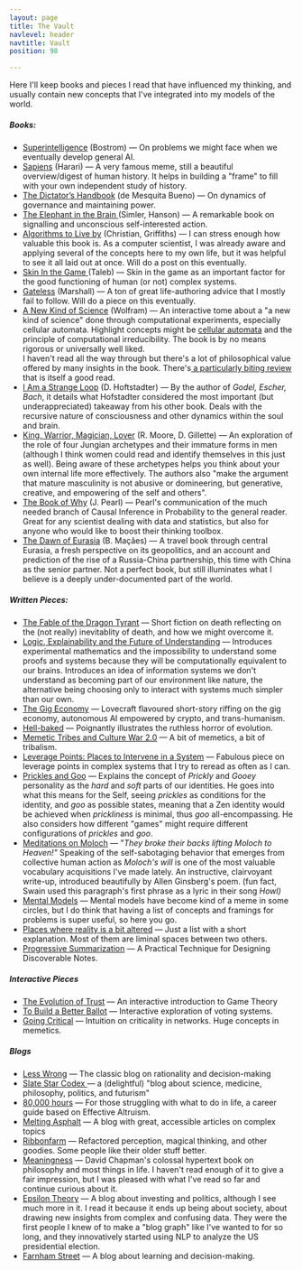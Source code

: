 ```yaml
---
layout: page
title: The Vault
navlevel: header
navtitle: Vault
position: 98

---
```

Here I'll keep books and pieces I read that have influenced my thinking, and usually contain new concepts that I've integrated into my models of the world.

##### Books:

* [Superintelligence](https://www.amazon.com/Superintelligence-Dangers-Strategies-Nick-Bostrom/dp/1501227742) (Bostrom)  — On problems we might face when we eventually develop general AI.
* [Sapiens](https://www.amazon.com/Sapiens-Humankind-Yuval-Noah-Harari/dp/0062316095) (Harari) — A very famous meme, still a beautiful overview/digest of human history. It helps in building a "frame" to fill with your own independent study of history.
* [The Dictator’s Handbook](https://www.amazon.com/Dictators-Handbook-Behavior-Almost-Politics/dp/1610391845) (de Mesquita Bueno) — On dynamics of governance and maintaining power.
* [The Elephant in the Brain ](https://www.amazon.com/Elephant-Brain-Hidden-Motives-Everyday/dp/0190495995)(Simler, Hanson) — A remarkable book on signalling and unconscious self-interested action.
* [Algorithms to Live by](https://www.amazon.com/Algorithms-Live-Computer-Science-Decisions/dp/1627790365) (Christian, Griffiths) — I can stress enough how valuable this book is. As a computer scientist, I was already aware and applying several of the concepts here to my own life, but it was helpful to see it all laid out at once. Will do a post on this eventually.
* [Skin In the Game ](https://www.amazon.com/Skin-Game-Hidden-Asymmetries-Daily/dp/042528462X)(Taleb) — Skin in the game as an important factor for the good functioning of human (or not) complex systems.
* [Gateless](https://www.amazon.com/Gateless-Sebastian-Marshall-ebook/dp/B00QANG7GM) (Marshall) — A ton of great life-authoring advice that I mostly fail to follow. Will do a piece on this eventually.
* [A New Kind of Science](https://www.wolframscience.com/nks/) (Wolfram) — An interactive tome about a "a new kind of science" done through computational experiments, especially cellular automata. Highlight concepts might be [cellular automata](https://en.wikipedia.org/wiki/Cellular_automaton) and the principle of computational irreducibility. The book is by no means rigorous or universally well liked.  
  I haven't read all the way through but there's a lot of philosophical value offered by many insights in the book. There's[ a particularly biting review](http://bactra.org/reviews/wolfram/) that is itself a good read.
* [I Am a Strange Loop](https://www.amazon.com/Am-Strange-Loop-Douglas-Hofstadter/dp/0465030793) (D. Hoftstadter) — By the author of _Godel, Escher, Bach_, it details what Hofstadter considered the most important (but underappreciated) takeaway from his other book. Deals with the recursive nature of consciousness and other dynamics within the soul and brain.
* [King, Warrior, Magician, Lover](https://www.amazon.com/King-Warrior-Magician-Lover-Rediscovering/dp/0062506064) (R. Moore, D. Gillette) — An exploration of the role of four Jungian archetypes and their immature forms in men (although I think women could read and identify themselves in this just as well). Being aware of these archetypes helps you think about your own internal life more effectively. The authors also "make the argument that mature masculinity is not abusive or domineering, but generative, creative, and empowering of the self and others".
* [The Book of Why](https://www.amazon.com/Book-Why-Science-Cause-Effect/dp/0141982411) (J. Pearl) — Pearl's communication of the much needed branch of Causal Inference in Probability to the general reader. Great for any scientist dealing with data and statistics, but also for anyone who would like to boost their thinking toolbox.
* [The Dawn of Eurasia](https://www.amazon.com/Dawn-Eurasia-Trail-World-Order/dp/0241309255) (B. Maçães) — A travel book through central Eurasia, a fresh perspective on its geopolitics, and an account and prediction of the rise of a Russia-China partnership, this time with China as the senior partner. Not a perfect book, but still illuminates what I believe is a deeply under-documented part of the world.

##### Written Pieces:

* [The Fable of the Dragon Tyrant](https://nickbostrom.com/fable/dragon.html) — Short fiction on death reflecting on the (not really) inevitablity of death, and how we might overcome it.
* [Logic, Explainability and the Future of Understanding](https://blog.stephenwolfram.com/2018/11/logic-explainability-and-the-future-of-understanding/) — Introduces experimental mathematics and the impossibility to understand some proofs and systems because they will be computationally equivalent to our brains. Introduces an idea of information systems we don't understand as becoming part of our environment like nature, the alternative being choosing only to interact with systems much simpler than our own.
* [The Gig Economy](https://zerohplovecraft.wordpress.com/2018/05/11/the-gig-economy-2/) — Lovecraft flavoured short-story riffing on the gig economy, autonomous AI empowered by crypto, and trans-humanism.
* [Hell-baked](http://www.xenosystems.net/hell-baked/) — Poignantly illustrates the ruthless horror of evolution.
* [Memetic Tribes and Culture War 2.0](https://medium.com/intellectual-explorers-club/memetic-tribes-and-culture-war-2-0-14705c43f6bb) — A bit of memetics, a bit of tribalism.
* [Leverage Points: Places to Intervene in a System](http://donellameadows.org/archives/leverage-points-places-to-intervene-in-a-system/) — Fabulous piece on leverage points in complex systems that I try to reread as often as I can.
* [Prickles and Goo](https://meltingasphalt.com/prickles-and-goo/) — Explains the concept of _Prickly_ and _Gooey_ personality as the _hard_ and _soft_ parts of our identities. He goes into what this means for the Self, seeing _prickles_ as conditions for the identity, and _goo_ as possible states, meaning that a Zen identity would be achieved when _prickliness_ is minimal, thus _goo_ all-encompassing. He also considers how different "games" might require different configurations of _prickles_ and _goo_.
* [Meditations on Moloch](https://slatestarcodex.com/2014/07/30/meditations-on-moloch/) — "_They broke their backs lifting Moloch to Heaven!"_ Speaking of the self-sabotaging behavior that emerges from collective human action as _Moloch's will_ is one of the most valuable vocabulary acquisitions I've made lately. An instructive, clairvoyant write-up, introduced beautifully by Allen Ginsberg's poem. (fun fact, Swain used this paragraph's first phrase as a lyric in their song _Howl)_
* [Mental Models](https://fs.blog/mental-models/) — Mental models have become kind of a meme in some circles, but I do think that having a list of concepts and framings for problems is super useful, so here you go.
* [Places where reality is a bit altered](https://silent-wordsmith.tumblr.com/post/147470432974/places-where-reality-is-a-bit-altered) — Just a list with a short explanation. Most of them are liminal spaces between two others.
* [Progressive Summarization](https://praxis.fortelabs.co/progressive-summarization-a-practical-technique-for-designing-discoverable-notes-3459b257d3eb/) — A Practical Technique for Designing Discoverable Notes.

##### Interactive Pieces

* [The Evolution of Trust](https://ncase.me/trust/) — An interactive introduction to Game Theory
* [To Build a Better Ballot](https://ncase.me/ballot/) — Interactive exploration of voting systems.
* [Going Critical](https://meltingasphalt.com/interactive/going-critical/) — Intuition on criticality in networks. Huge concepts in memetics.

##### Blogs

* [Less Wrong](https://www.lesswrong.com/about) — The classic blog on rationality and decision-making
* [Slate Star Codex ](https://slatestarcodex.com)— a (delightful) "blog about science, medicine, philosophy, politics, and futurism"
* [80,000 hours](https://80000hours.org/blog/) — For those struggling with what to do in life, a career guide based on Effective Altruism.
* [Melting Asphalt](https://meltingasphalt.com/) — A blog with great, accessible articles on complex topics
* [Ribbonfarm](https://www.ribbonfarm.com) — Refactored perception, magical thinking, and other goodies. Some people like their older stuff better.
* [Meaningness](https://meaningness.com/) — David Chapman's colossal hypertext book on philosophy and most things in life. I haven't read enough of it to give a fair impression, but I was pleased with what I've read so far and continue curious about it.
* [Epsilon Theory](https://www.epsilontheory.com) — A blog about investing and politics, although I see much more in it. I read it because it ends up being about society, about drawing new insights from complex and confusing data. They were the first people I knew of to make a "blog graph" like I've wanted to for so long, and they innovatively started using NLP to analyze the US presidential election.
* [Farnham Street](https://fs.blog) — A blog about learning and decision-making.
